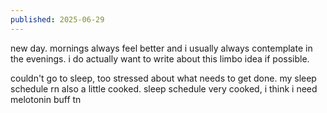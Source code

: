 ```yaml
---
published: 2025-06-29
---
```


new day. mornings always feel better and i usually always contemplate in the evenings. i do actually want to write about this limbo idea if possible.

couldn't go to sleep, too stressed about what needs to get done. my sleep schedule rn also a little cooked. sleep schedule very cooked, i think i need melotonin buff tn